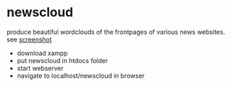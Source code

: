 # newscloud
produce beautiful wordclouds of the frontpages of various news websites. see [screenshot](https://raw.githubusercontent.com/armanraina/newscloud/master/newscloud-demo.png)
* download xampp
* put newscloud in htdocs folder
* start webserver
* navigate to localhost/newscloud in browser
